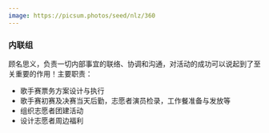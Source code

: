 ```yaml
---
image: https://picsum.photos/seed/nlz/360
---
```

### 内联组
顾名思义，负责一切内部事宜的联络、协调和沟通，对活动的成功可以说起到了至关重要的作用！主要职责：
- 歌手赛票务方案设计与执行
- 歌手赛初赛及决赛当天后勤，志愿者演员检录，工作餐准备与发放等
- 组织志愿者团建活动
- 设计志愿者周边福利
